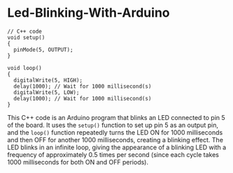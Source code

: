 # Led-Blinking-With-Arduino
```
// C++ code
void setup()
{
  pinMode(5, OUTPUT);
}

void loop()
{
  digitalWrite(5, HIGH);
  delay(1000); // Wait for 1000 millisecond(s)
  digitalWrite(5, LOW);
  delay(1000); // Wait for 1000 millisecond(s)
}
```
This C++ code is an Arduino program that blinks an LED connected to pin 5 of the board. It uses the `setup()` function to set up pin 5 as an output pin, and the `loop()` function repeatedly turns the LED ON for 1000 milliseconds and then OFF for another 1000 milliseconds, creating a blinking effect. The LED blinks in an infinite loop, giving the appearance of a blinking LED with a frequency of approximately 0.5 times per second (since each cycle takes 1000 milliseconds for both ON and OFF periods).

